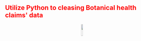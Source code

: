 <h2 style='color:red'> Utilize Python to cleasing Botanical health claims' data </h2> 
<p align="center">
<img src="https://user-images.githubusercontent.com/65596664/154809596-a7527236-4775-4832-bf69-7eba010c968a.png" width=10% height=10% text="Cleaning other than texts"> 
</p>
